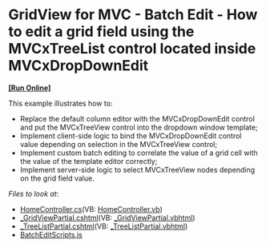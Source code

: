 # GridView for MVC - Batch Edit - How to edit a grid field using the MVCxTreeList control located inside MVCxDropDownEdit
<!-- run online -->
**[[Run Online]](https://codecentral.devexpress.com/254660929/)**
<!-- run online end -->

This example illustrates how to:
- Replace the default column editor with the MVCxDropDownEdit control and put the MVCxTreeView control into the dropdown window template;
- Implement client-side logic to bind the MVCxDropDownEdit control value depending on selection in the MVCxTreeView control;
- Implement custom batch editing to correlate the value of a grid cell with the value of the template editor correctly;
- Implement server-side logic to select MVCxTreeView nodes depending on the grid field value.


<!-- default file list --> 
*Files to look at*:

* [HomeController.cs](./CS/WebApplication1/Controllers/HomeController.cs)(VB: [HomeController.vb](./VB/WebApplication1/Controllers/HomeController.vb))
* [_GridViewPartial.cshtml](./CS/WebApplication1/Views/Home/_GridViewPartial.cshtml)(VB: [_GridViewPartial.vbhtml](./VB/WebApplication1/Views/Home/_GridViewPartial.vbhtml))
* [_TreeListPartial.cshtml](./CS/WebApplication1/Views/Home/_TreeListPartial.cshtml)(VB: [_TreeListPartial.vbhtml](./VB/WebApplication1/Views/Home/_TreeListPartial.vbhtml))
* [BatchEditScripts.js](./CS/WebApplication1/Scripts/CustomScripts/BatchEditScripts.js)

<!-- default file list end -->
